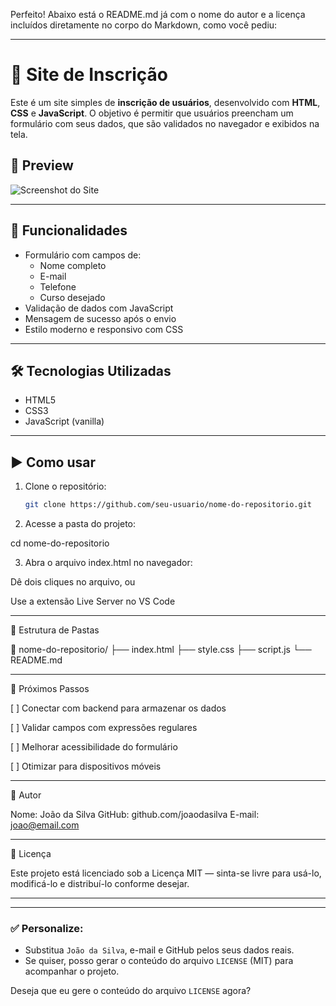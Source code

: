 Perfeito! Abaixo está o README.md já com o nome do autor e a licença incluídos diretamente no corpo do Markdown, como você pediu:


---

# 📝 Site de Inscrição

Este é um site simples de **inscrição de usuários**, desenvolvido com **HTML**, **CSS** e **JavaScript**. O objetivo é permitir que usuários preencham um formulário com seus dados, que são validados no navegador e exibidos na tela.

## 📸 Preview

![Screenshot do Site](./screenshot.png)

---

## 🚀 Funcionalidades

- Formulário com campos de:
  - Nome completo
  - E-mail
  - Telefone
  - Curso desejado
- Validação de dados com JavaScript
- Mensagem de sucesso após o envio
- Estilo moderno e responsivo com CSS

---

## 🛠 Tecnologias Utilizadas

- HTML5
- CSS3
- JavaScript (vanilla)

---

## ▶️ Como usar

1. Clone o repositório:
   ```bash
   git clone https://github.com/seu-usuario/nome-do-repositorio.git

2. Acesse a pasta do projeto:

cd nome-do-repositorio


3. Abra o arquivo index.html no navegador:

Dê dois cliques no arquivo, ou

Use a extensão Live Server no VS Code





---

📂 Estrutura de Pastas

📁 nome-do-repositorio/
├── index.html
├── style.css
├── script.js
└── README.md


---

📌 Próximos Passos

[ ] Conectar com backend para armazenar os dados

[ ] Validar campos com expressões regulares

[ ] Melhorar acessibilidade do formulário

[ ] Otimizar para dispositivos móveis



---

👤 Autor

Nome: João da Silva
GitHub: github.com/joaodasilva
E-mail: joao@email.com


---

📄 Licença

Este projeto está licenciado sob a Licença MIT — sinta-se livre para usá-lo, modificá-lo e distribuí-lo conforme desejar.


---

---

### ✅ Personalize:

- Substitua `João da Silva`, e-mail e GitHub pelos seus dados reais.
- Se quiser, posso gerar o conteúdo do arquivo `LICENSE` (MIT) para acompanhar o projeto.

Deseja que eu gere o conteúdo do arquivo `LICENSE` agora?
